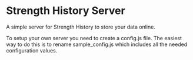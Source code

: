 Strength History Server
===========================

A simple server for Strength History to store your data online.

To setup your own server you need to create a config.js file.
The easiest way to do this is to rename sample_config.js which includes all the needed configuration values.
